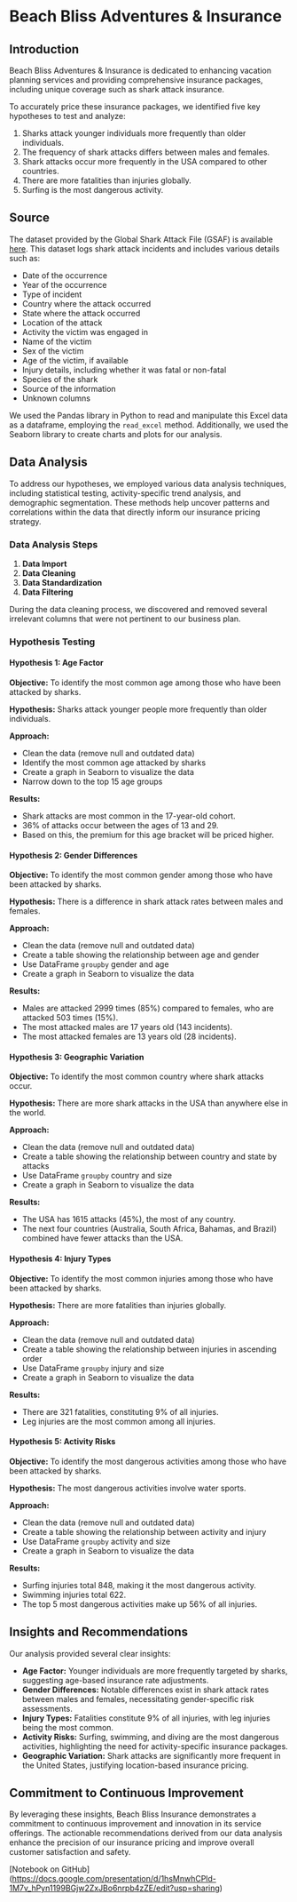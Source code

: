 # Beach Bliss Adventures & Insurance

## Introduction

Beach Bliss Adventures & Insurance is dedicated to enhancing vacation planning services and providing comprehensive insurance packages, including unique coverage such as shark attack insurance. 

To accurately price these insurance packages, we identified five key hypotheses to test and analyze:

1. Sharks attack younger individuals more frequently than older individuals.
2. The frequency of shark attacks differs between males and females.
3. Shark attacks occur more frequently in the USA compared to other countries.
4. There are more fatalities than injuries globally.
5. Surfing is the most dangerous activity.

## Source

The dataset provided by the Global Shark Attack File (GSAF) is available [here](https://www.sharkattackfile.net/spreadsheets/GSAF5.xls). This dataset logs shark attack incidents and includes various details such as:

- Date of the occurrence
- Year of the occurrence
- Type of incident
- Country where the attack occurred
- State where the attack occurred
- Location of the attack
- Activity the victim was engaged in
- Name of the victim
- Sex of the victim
- Age of the victim, if available
- Injury details, including whether it was fatal or non-fatal
- Species of the shark
- Source of the information
- Unknown columns

We used the Pandas library in Python to read and manipulate this Excel data as a dataframe, employing the `read_excel` method. Additionally, we used the Seaborn library to create charts and plots for our analysis.

## Data Analysis

To address our hypotheses, we employed various data analysis techniques, including statistical testing, activity-specific trend analysis, and demographic segmentation. These methods help uncover patterns and correlations within the data that directly inform our insurance pricing strategy.

### Data Analysis Steps

1. **Data Import**
2. **Data Cleaning**
3. **Data Standardization**
4. **Data Filtering**

During the data cleaning process, we discovered and removed several irrelevant columns that were not pertinent to our business plan.

### Hypothesis Testing

#### Hypothesis 1: Age Factor

**Objective:** To identify the most common age among those who have been attacked by sharks.

**Hypothesis:** Sharks attack younger people more frequently than older individuals.

**Approach:**

- Clean the data (remove null and outdated data)
- Identify the most common age attacked by sharks
- Create a graph in Seaborn to visualize the data
- Narrow down to the top 15 age groups

**Results:**

- Shark attacks are most common in the 17-year-old cohort.
- 36% of attacks occur between the ages of 13 and 29.
- Based on this, the premium for this age bracket will be priced higher.


#### Hypothesis 2: Gender Differences

**Objective:** To identify the most common gender among those who have been attacked by sharks.

**Hypothesis:** There is a difference in shark attack rates between males and females.

**Approach:**

- Clean the data (remove null and outdated data)
- Create a table showing the relationship between age and gender
- Use DataFrame `groupby` gender and age
- Create a graph in Seaborn to visualize the data

**Results:**

- Males are attacked 2999 times (85%) compared to females, who are attacked 503 times (15%).
- The most attacked males are 17 years old (143 incidents).
- The most attacked females are 13 years old (28 incidents).

#### Hypothesis 3: Geographic Variation

**Objective:** To identify the most common country where shark attacks occur.

**Hypothesis:** There are more shark attacks in the USA than anywhere else in the world.

**Approach:**

- Clean the data (remove null and outdated data)
- Create a table showing the relationship between country and state by attacks
- Use DataFrame `groupby` country and size
- Create a graph in Seaborn to visualize the data

**Results:**

- The USA has 1615 attacks (45%), the most of any country.
- The next four countries (Australia, South Africa, Bahamas, and Brazil) combined have fewer attacks than the USA.

#### Hypothesis 4: Injury Types

**Objective:** To identify the most common injuries among those who have been attacked by sharks.

**Hypothesis:** There are more fatalities than injuries globally.

**Approach:**

- Clean the data (remove null and outdated data)
- Create a table showing the relationship between injuries in ascending order
- Use DataFrame `groupby` injury and size
- Create a graph in Seaborn to visualize the data

**Results:**

- There are 321 fatalities, constituting 9% of all injuries.
- Leg injuries are the most common among all injuries.

#### Hypothesis 5: Activity Risks

**Objective:** To identify the most dangerous activities among those who have been attacked by sharks.

**Hypothesis:** The most dangerous activities involve water sports.

**Approach:**

- Clean the data (remove null and outdated data)
- Create a table showing the relationship between activity and injury
- Use DataFrame `groupby` activity and size
- Create a graph in Seaborn to visualize the data

**Results:**

- Surfing injuries total 848, making it the most dangerous activity.
- Swimming injuries total 622.
- The top 5 most dangerous activities make up 56% of all injuries.

## Insights and Recommendations

Our analysis provided several clear insights:

- **Age Factor:** Younger individuals are more frequently targeted by sharks, suggesting age-based insurance rate adjustments.
- **Gender Differences:** Notable differences exist in shark attack rates between males and females, necessitating gender-specific risk assessments.
- **Injury Types:** Fatalities constitute 9% of all injuries, with leg injuries being the most common.
- **Activity Risks:** Surfing, swimming, and diving are the most dangerous activities, highlighting the need for activity-specific insurance packages.
- **Geographic Variation:** Shark attacks are significantly more frequent in the United States, justifying location-based insurance pricing.

## Commitment to Continuous Improvement

By leveraging these insights, Beach Bliss Insurance demonstrates a commitment to continuous improvement and innovation in its service offerings. The actionable recommendations derived from our data analysis enhance the precision of our insurance pricing and improve overall customer satisfaction and safety.

[Notebook on GitHub] (https://docs.google.com/presentation/d/1hsMnwhCPld-1M7v_hPyn1199BGjw2ZxJBo6nrpb4zZE/edit?usp=sharing)

